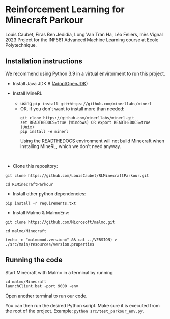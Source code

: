 # Reinforcement Learning for Minecraft Parkour

Louis Caubet, Firas Ben Jedidia, Long Van Tran Ha, Léo Feliers, Inès Vignal <br>
2023 Project for the INF581 Advanced Machine Learning course at Ecole Polytechnique.

## Installation instructions

We recommend using Python 3.9 in a virtual environment to run this project.

-   Install Java JDK 8 ([AdoptOpenJDK](https://adoptium.net/))

-   Install MineRL

    -   using `pip install git+https://github.com/minerllabs/minerl`
    -   OR, if you don't want to install more than needed:
        ```
        git clone https://github.com/minerllabs/minerl.git
        set READTHEDOCS=true (Windows) OR export READTHEDOCS=true (Unix)
        pip install -e minerl
        ```
        Using the READTHEDOCS environment will not build Minecraft when installing MineRL, which we don't need anyway.

<br>

-   Clone this repository:

```
git clone https://github.com/LouisCaubet/RLMinecraftParkour.git

cd RLMinecraftParkour
```

-   Install other python dependencies:

```
pip install -r requirements.txt
```

-   Install Malmo & MalmoEnv:

```
git clone https://github.com/Microsoft/malmo.git

cd malmo/Minecraft

(echo -n "malmomod.version=" && cat ../VERSION) > ./src/main/resources/version.properties
```

## Running the code

Start Minecraft with Malmo in a terminal by running

```
cd malmo/Minecraft
launchClient.bat -port 9000 -env
```

Open another terminal to run our code.

You can then run the desired Python script. Make sure it is executed from the root of the project.
Example: `python src/test_parkour_env.py`.
